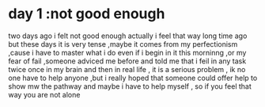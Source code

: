 # day 1 :not good enough 
two days ago i felt not good enough actually i feel that way long time ago but these days it is very tense ,maybe it comes from my perfectionism ,cause i have to master what i do even if i begin in it this morninng ,or my fear of fail ,someone adviced me before and told me that i feil in any task twice once in my brain and then in real life , it is a serious problem , ik no one have to help anyone ,but i really hoped that someone could offer help to show mw the pathway and maybe i have to help myself , so if you feel that way 
you are not alone 
